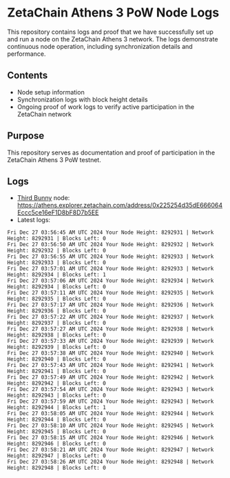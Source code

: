# ZetaChain Athens 3 PoW Node Logs
This repository contains logs and proof that we have successfully set up and run a node on the ZetaChain Athens 3 network. The logs demonstrate continuous node operation, including synchronization details and performance.

## Contents
- Node setup information
- Synchronization logs with block height details
- Ongoing proof of work logs to verify active participation in the ZetaChain network

## Purpose
This repository serves as documentation and proof of participation in the ZetaChain Athens 3 PoW testnet.

## Logs

- [Third Bunny](https://thirdbunny.xyz/) node: https://athens.explorer.zetachain.com/address/0x225254d35dE666064Eccc5ce16eF1D8bF8D7b5EE
- Latest logs:
```
Fri Dec 27 03:56:45 AM UTC 2024 Your Node Height: 8292931 | Network Height: 8292931 | Blocks Left: 0
Fri Dec 27 03:56:50 AM UTC 2024 Your Node Height: 8292932 | Network Height: 8292932 | Blocks Left: 0
Fri Dec 27 03:56:55 AM UTC 2024 Your Node Height: 8292933 | Network Height: 8292933 | Blocks Left: 0
Fri Dec 27 03:57:01 AM UTC 2024 Your Node Height: 8292933 | Network Height: 8292934 | Blocks Left: 1
Fri Dec 27 03:57:06 AM UTC 2024 Your Node Height: 8292934 | Network Height: 8292934 | Blocks Left: 0
Fri Dec 27 03:57:11 AM UTC 2024 Your Node Height: 8292935 | Network Height: 8292935 | Blocks Left: 0
Fri Dec 27 03:57:17 AM UTC 2024 Your Node Height: 8292936 | Network Height: 8292936 | Blocks Left: 0
Fri Dec 27 03:57:22 AM UTC 2024 Your Node Height: 8292937 | Network Height: 8292937 | Blocks Left: 0
Fri Dec 27 03:57:27 AM UTC 2024 Your Node Height: 8292938 | Network Height: 8292938 | Blocks Left: 0
Fri Dec 27 03:57:33 AM UTC 2024 Your Node Height: 8292939 | Network Height: 8292939 | Blocks Left: 0
Fri Dec 27 03:57:38 AM UTC 2024 Your Node Height: 8292940 | Network Height: 8292940 | Blocks Left: 0
Fri Dec 27 03:57:43 AM UTC 2024 Your Node Height: 8292941 | Network Height: 8292941 | Blocks Left: 0
Fri Dec 27 03:57:49 AM UTC 2024 Your Node Height: 8292942 | Network Height: 8292942 | Blocks Left: 0
Fri Dec 27 03:57:54 AM UTC 2024 Your Node Height: 8292943 | Network Height: 8292943 | Blocks Left: 0
Fri Dec 27 03:57:59 AM UTC 2024 Your Node Height: 8292943 | Network Height: 8292944 | Blocks Left: 1
Fri Dec 27 03:58:05 AM UTC 2024 Your Node Height: 8292944 | Network Height: 8292944 | Blocks Left: 0
Fri Dec 27 03:58:10 AM UTC 2024 Your Node Height: 8292945 | Network Height: 8292945 | Blocks Left: 0
Fri Dec 27 03:58:15 AM UTC 2024 Your Node Height: 8292946 | Network Height: 8292946 | Blocks Left: 0
Fri Dec 27 03:58:21 AM UTC 2024 Your Node Height: 8292947 | Network Height: 8292947 | Blocks Left: 0
Fri Dec 27 03:58:26 AM UTC 2024 Your Node Height: 8292948 | Network Height: 8292948 | Blocks Left: 0
```
